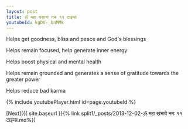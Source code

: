 ```yaml
---
layout: post
title: ॐ महा नसाया नमः ११ टाइम्स
youtubeId: kgDV-_bnMMk
---
```

 
 
Helps get goodness, bliss and peace and God's blessings
 
Helps remain focused, help generate inner energy 
 
Helps boost physical and mental health 
 
Helps remain grounded and generates a sense of gratitude towards the greater power 
 
Helps reduce bad karma
 
 
 
 


{% include youtubePlayer.html id=page.youtubeId %}
 
[Next]({{ site.baseurl }}{% link  split1/_posts/2013-12-02-ॐ महा खंभावे नमः ११ टाइम्स.md%})
 
